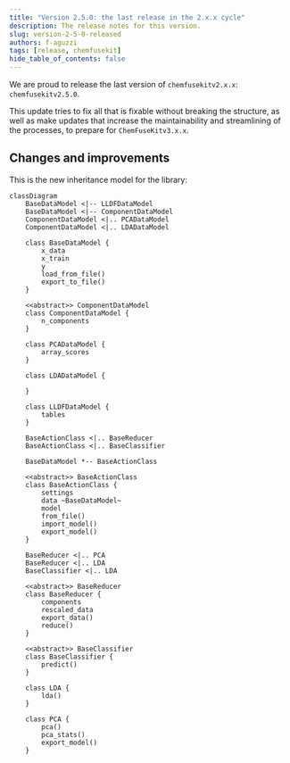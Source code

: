 ```yaml
---
title: "Version 2.5.0: the last release in the 2.x.x cycle"
description: The release notes for this version.
slug: version-2-5-0-released
authors: f-aguzzi
tags: [release, chemfusekit]
hide_table_of_contents: false
---
```


We are proud to release the last version of `chemfusekitv2.x.x`: `chemfusekitv2.5.0`.

This update tries to fix all that is fixable without breaking the structure, as well as make updates that increase the maintainability and streamlining of the processes, to prepare for `ChemFuseKitv3.x.x`.

<!-- truncate -->

## Changes and improvements

This is the new inheritance model for the library:

```mermaid
classDiagram
    BaseDataModel <|-- LLDFDataModel
    BaseDataModel <|-- ComponentDataModel
    ComponentDataModel <|.. PCADataModel
    ComponentDataModel <|.. LDADataModel
    
    class BaseDataModel {
        x_data
        x_train
        y
        load_from_file()
        export_to_file()
    }

    <<abstract>> ComponentDataModel
    class ComponentDataModel {
        n_components
    }

    class PCADataModel {
        array_scores
    }

    class LDADataModel {

    }

    class LLDFDataModel {
        tables
    }

    BaseActionClass <|.. BaseReducer
    BaseActionClass <|.. BaseClassifier

    BaseDataModel *-- BaseActionClass

    <<abstract>> BaseActionClass
    class BaseActionClass {
        settings
        data ~BaseDataModel~
        model
        from_file()
        import_model()
        export_model()
    }

    BaseReducer <|.. PCA
    BaseReducer <|.. LDA
    BaseClassifier <|.. LDA

    <<abstract>> BaseReducer
    class BaseReducer {
        components
        rescaled_data
        export_data()
        reduce()
    }

    <<abstract>> BaseClassifier
    class BaseClassifier {
        predict()
    }

    class LDA {
        lda()
    }

    class PCA {
        pca()
        pca_stats()
        export_model()
    }
```
